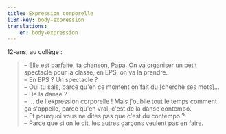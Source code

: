 ```yaml
---
title: Expression corporelle
i18n-key: body-expression
translations:
    en: body-expression
---
```


12-ans, au collège :

> – Elle est parfaite, ta chanson, Papa. On va organiser un petit spectacle pour la classe, en EPS, on va la prendre.  
> – En EPS ? Un spectacle ?  
> – Oui tu sais, parce qu'en ce moment on fait du [cherche ses mots]…  
> – De la danse ?  
> – … de l'expression corporelle ! Mais j'oublie tout le temps comment ça s'appelle, parce qu'en vrai, c'est de la danse contempo.  
> – Et pourquoi vous ne dites pas que c'est du contempo ?  
> – Parce que si on le dit, les autres garçons veulent pas en faire.
